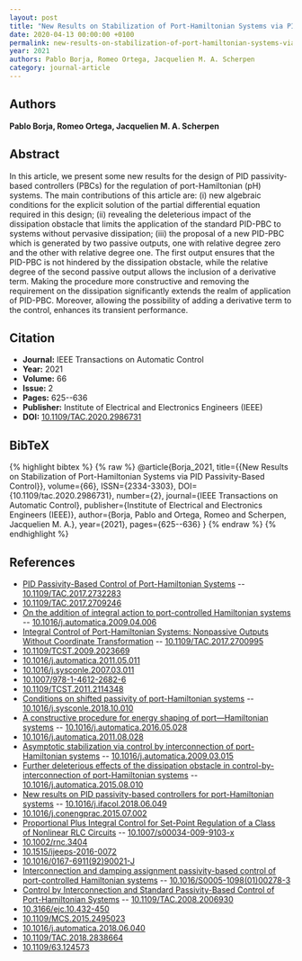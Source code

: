 ```yaml
---
layout: post
title: "New Results on Stabilization of Port-Hamiltonian Systems via PID Passivity-Based Control"
date: 2020-04-13 00:00:00 +0100
permalink: new-results-on-stabilization-of-port-hamiltonian-systems-via-pid-passivity-based-control
year: 2021
authors: Pablo Borja, Romeo Ortega, Jacquelien M. A. Scherpen
category: journal-article
---
```

 
## Authors
**Pablo Borja, Romeo Ortega, Jacquelien M. A. Scherpen**
 
## Abstract
In this article, we present some new results for the design of PID passivity-based controllers (PBCs) for the regulation of port-Hamiltonian (pH) systems. The main contributions of this article are: (i) new algebraic conditions for the explicit solution of the partial differential equation required in this design; (ii) revealing the deleterious impact of the dissipation obstacle that limits the application of the standard PID-PBC to systems without pervasive dissipation; (iii) the proposal of a new PID-PBC which is generated by two passive outputs, one with relative degree zero and the other with relative degree one. The first output ensures that the PID-PBC is not hindered by the dissipation obstacle, while the relative degree of the second passive output allows the inclusion of a derivative term. Making the procedure more constructive and removing the requirement on the dissipation significantly extends the realm of application of PID-PBC. Moreover, allowing the possibility of adding a derivative term to the control, enhances its transient performance.
 
## Citation
- **Journal:** IEEE Transactions on Automatic Control
- **Year:** 2021
- **Volume:** 66
- **Issue:** 2
- **Pages:** 625--636
- **Publisher:** Institute of Electrical and Electronics Engineers (IEEE)
- **DOI:** [10.1109/TAC.2020.2986731](https://doi.org/10.1109/TAC.2020.2986731)
 
## BibTeX
{% highlight bibtex %}
{% raw %}
@article{Borja_2021,
  title={{New Results on Stabilization of Port-Hamiltonian Systems via PID Passivity-Based Control}},
  volume={66},
  ISSN={2334-3303},
  DOI={10.1109/tac.2020.2986731},
  number={2},
  journal={IEEE Transactions on Automatic Control},
  publisher={Institute of Electrical and Electronics Engineers (IEEE)},
  author={Borja, Pablo and Ortega, Romeo and Scherpen, Jacquelien M. A.},
  year={2021},
  pages={625--636}
}
{% endraw %}
{% endhighlight %}
 
## References
- [PID Passivity-Based Control of Port-Hamiltonian Systems](pid-passivity-based-control-of-port-hamiltonian-systems) -- [10.1109/TAC.2017.2732283](https://doi.org/10.1109/TAC.2017.2732283)
- [10.1109/TAC.2017.2709246](https://doi.org/10.1109/TAC.2017.2709246)
- [On the addition of integral action to port-controlled Hamiltonian systems](on-the-addition-of-integral-action-to-port-controlled-hamiltonian-systems) -- [10.1016/j.automatica.2009.04.006](https://doi.org/10.1016/j.automatica.2009.04.006)
- [Integral Control of Port-Hamiltonian Systems: Nonpassive Outputs Without Coordinate Transformation](integral-control-of-port-hamiltonian-systems-nonpassive-outputs-without-coordinate-transformation) -- [10.1109/TAC.2017.2700995](https://doi.org/10.1109/TAC.2017.2700995)
- [10.1109/TCST.2009.2023669](https://doi.org/10.1109/TCST.2009.2023669)
- [10.1016/j.automatica.2011.05.011](https://doi.org/10.1016/j.automatica.2011.05.011)
- [10.1016/j.sysconle.2007.03.011](https://doi.org/10.1016/j.sysconle.2007.03.011)
- [10.1007/978-1-4612-2682-6](https://doi.org/10.1007/978-1-4612-2682-6)
- [10.1109/TCST.2011.2114348](https://doi.org/10.1109/TCST.2011.2114348)
- [Conditions on shifted passivity of port-Hamiltonian systems](conditions-on-shifted-passivity-of-port-hamiltonian-systems) -- [10.1016/j.sysconle.2018.10.010](https://doi.org/10.1016/j.sysconle.2018.10.010)
- [A constructive procedure for energy shaping of port—Hamiltonian systems](a-constructive-procedure-for-energy-shaping-of-port-hamiltonian-systems) -- [10.1016/j.automatica.2016.05.028](https://doi.org/10.1016/j.automatica.2016.05.028)
- [10.1016/j.automatica.2011.08.028](https://doi.org/10.1016/j.automatica.2011.08.028)
- [Asymptotic stabilization via control by interconnection of port-Hamiltonian systems](asymptotic-stabilization-via-control-by-interconnection-of-port-hamiltonian-systems) -- [10.1016/j.automatica.2009.03.015](https://doi.org/10.1016/j.automatica.2009.03.015)
- [Further deleterious effects of the dissipation obstacle in control-by-interconnection of port-Hamiltonian systems](further-deleterious-effects-of-the-dissipation-obstacle-in-control-by-interconnection-of-port-hamiltonian-systems) -- [10.1016/j.automatica.2015.08.010](https://doi.org/10.1016/j.automatica.2015.08.010)
- [New results on PID passivity-based controllers for port-Hamiltonian systems](new-results-on-pid-passivity-based-controllers-for-port-hamiltonian-systems) -- [10.1016/j.ifacol.2018.06.049](https://doi.org/10.1016/j.ifacol.2018.06.049)
- [10.1016/j.conengprac.2015.07.002](https://doi.org/10.1016/j.conengprac.2015.07.002)
- [Proportional Plus Integral Control for Set-Point Regulation of a Class of Nonlinear RLC Circuits](proportional-plus-integral-control-for-set-point-regulation-of-a-class-of-nonlinear-rlc-circuits) -- [10.1007/s00034-009-9103-x](https://doi.org/10.1007/s00034-009-9103-x)
- [10.1002/rnc.3404](https://doi.org/10.1002/rnc.3404)
- [10.1515/ijeeps-2016-0072](https://doi.org/10.1515/ijeeps-2016-0072)
- [10.1016/0167-6911(92)90021-J](https://doi.org/10.1016/0167-6911(92)90021-J)
- [Interconnection and damping assignment passivity-based control of port-controlled Hamiltonian systems](interconnection-and-damping-assignment-passivity-based-control-of-port-controlled-hamiltonian-systems) -- [10.1016/S0005-1098(01)00278-3](https://doi.org/10.1016/S0005-1098(01)00278-3)
- [Control by Interconnection and Standard Passivity-Based Control of Port-Hamiltonian Systems](control-by-interconnection-and-standard-passivity-based-control-of-port-hamiltonian-systems) -- [10.1109/TAC.2008.2006930](https://doi.org/10.1109/TAC.2008.2006930)
- [10.3166/ejc.10.432-450](https://doi.org/10.3166/ejc.10.432-450)
- [10.1109/MCS.2015.2495023](https://doi.org/10.1109/MCS.2015.2495023)
- [10.1016/j.automatica.2018.06.040](https://doi.org/10.1016/j.automatica.2018.06.040)
- [10.1109/TAC.2018.2838664](https://doi.org/10.1109/TAC.2018.2838664)
- [10.1109/63.124573](https://doi.org/10.1109/63.124573)

